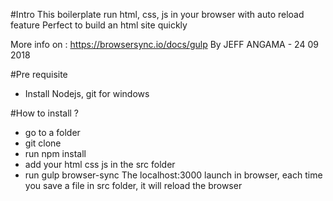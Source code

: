 #Intro
This boilerplate run html, css, js in your browser with auto reload feature
Perfect to build an html site quickly

More info on : https://browsersync.io/docs/gulp
By JEFF ANGAMA - 24 09 2018

#Pre requisite
* Install Nodejs, git for windows

#How to install ?

* go to a folder
* git clone <url>
* run npm install
* add your html css js in the src folder
* run gulp browser-sync
The localhost:3000 launch in browser, each time you save a file in src folder, it will reload the browser
